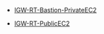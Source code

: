 
- [IGW-RT-Bastion-PrivateEC2](./02-%20IGW-RT-Bastion-PrivateEC2/Readme.MD)

- [IGW-RT-PublicEC2](./01-%20IGW-RT-PublicEC2/Readme.MD)
